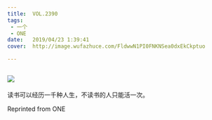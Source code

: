 ```yaml
---
title:	VOL.2390
tags:
 - 一个
 - ONE
date:	2019/04/23 1:39:41
cover:	http://image.wufazhuce.com/FldwwN1PI0FNKNSea0dxEkCkptuo

---
```

![](http://image.wufazhuce.com/FldwwN1PI0FNKNSea0dxEkCkptuo)
---

读书可以经历一千种人生，不读书的人只能活一次。
 
Reprinted from ONE
